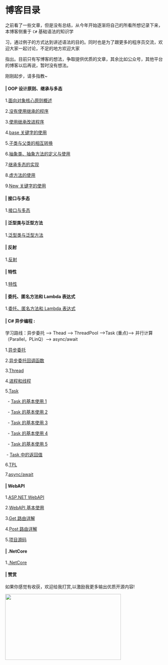 # 博客目录

之前看了一些文章，但是没有总结，从今年开始逐渐将自己的所看所想记录下来，本博客侧重于 `C#` 基础语法的知识学

习，通过例子的方式达到讲述语法的目的。同时也是为了跟更多的程序员交流，欢迎大家一起讨论，不足的地方欢迎大家

指出。目前只有写博客的想法，争取提供优质的文章，其余比如公众号，其他平台的博客以后再说，暂时没有想法。

刚刚起步，请多指教~

#### | OOP 设计原则、继承与多态

1.[面向对象核心原则概述](https://github.com/Damon-Salvatore/CSharp-Learning/blob/master/OOP_Principles/Principle.md)

2.[没有使用继承的程序](https://github.com/Damon-Salvatore/CSharp-Learning/blob/master/OOP_Principles/NoInherit.md)

3.[使用继承改进程序](https://github.com/Damon-Salvatore/CSharp-Learning/blob/master/OOP_Principles/Inherit.md)

4.[base 关键字的使用](https://github.com/Damon-Salvatore/CSharp-Learning/blob/master/OOP_Principles/BaseKeyword.md)

5.[子类与父类的相互转换](https://github.com/Damon-Salvatore/CSharp-Learning/blob/master/OOP_Principles/ChildClassAndSuperClass.md)

6.[抽象类、抽象方法的定义与使用](https://github.com/Damon-Salvatore/CSharp-Learning/blob/master/OOP_Principles/AbstractClassAndMethod.md)

7.[继承多态的实现](https://github.com/Damon-Salvatore/CSharp-Learning/blob/master/OOP_Principles/InheritancePolymorphism.md)

8.[虚方法的使用](https://github.com/Damon-Salvatore/CSharp-Learning/blob/master/OOP_Principles/VirtualMethod.md)

9.[New 关键字的使用](https://github.com/Damon-Salvatore/CSharp-Learning/blob/master/OOP_Principles/UseNewKeyword.md)

#### | 接口与多态

1.[接口与多态](https://github.com/Damon-Salvatore/CSharp-Learning/blob/master/InterfaceAndPolymorphism/demo.md)

#### | 泛型类与泛型方法

1.[泛型类与泛型方法](https://github.com/Damon-Salvatore/CSharp-Learning/tree/master/GenericClassAndMethod/demo.md)

#### | 反射

1.[反射](https://github.com/Damon-Salvatore/CSharp-Learning/blob/master/Reflect/demo.md)

#### | 特性

1.[特性](https://github.com/Damon-Salvatore/CSharp-Learning/blob/master/Attribute/demo.md)

#### | 委托、匿名方法和 Lambda 表达式

1.[委托、匿名方法和 Lambda 表达式](https://github.com/Damon-Salvatore/CSharp-Learning/blob/master/Delegate/demo.md)

#### | C# 异步编程 :

学习路线：异步委托 --> Thead --> ThreadPool -->Task (重点)--> 并行计算（Parallel，PLinQ）--> async/await

1.[异步委托](https://github.com/Damon-Salvatore/CSharp-Learning/blob/master/AsynProgramming/AsyncDelegate.md)

2.[异步委托回调函数](https://github.com/Damon-Salvatore/CSharp-Learning/blob/master/AsynProgramming/AsyncCallback.md)

3.[Thread](https://github.com/Damon-Salvatore/CSharp-Learning/blob/master/AsynProgramming/Thread.md)

4.[进程和线程](https://github.com/Damon-Salvatore/CSharp-Learning/blob/master/AsynProgramming/ThreadTest.md)

5.[Task](https://github.com/Damon-Salvatore/CSharp-Learning/tree/master/AsynProgramming/Task/demo.md)

&nbsp; - [Task 的基本使用 1](https://github.com/Damon-Salvatore/CSharp-Learning/blob/master/AsynProgramming/Task/Task.md)

&nbsp; - [Task 的基本使用 2](https://github.com/Damon-Salvatore/CSharp-Learning/blob/master/AsynProgramming/Task/Task2.md)

&nbsp; - [Task 的基本使用 3](https://github.com/Damon-Salvatore/CSharp-Learning/blob/master/AsynProgramming/Task/Task3.md)

&nbsp; - [Task 的基本使用 4](https://github.com/Damon-Salvatore/CSharp-Learning/blob/master/AsynProgramming/Task/Task4.md)

&nbsp; - [Task 的基本使用 5](https://github.com/Damon-Salvatore/CSharp-Learning/blob/master/AsynProgramming/Task/Task5.md)

&nbsp;- [Task 中的返回值](https://github.com/Damon-Salvatore/CSharp-Learning/blob/master/AsynProgramming/Task/Task6.md)

6.[TPL](https://github.com/Damon-Salvatore/CSharp-Learning/blob/master/AsynProgramming/Parallel.md)

7.[async/await](https://github.com/Damon-Salvatore/CSharp-Learning/blob/master/AsynProgramming/AsyncAndAwait.md)

#### | WebAPI

1.[ASP.NET WebAPI](https://github.com/Damon-Salvatore/CSharp-Learning/blob/master/WebApi/Demo/basic.md)

2.[WebAPI 基本使用](https://github.com/Damon-Salvatore/CSharp-Learning/blob/master/WebApi/Demo/demo1.md)

3.[Get 路由详解](https://github.com/Damon-Salvatore/CSharp-Learning/blob/master/WebApi/Demo/get.md)

4.[Post 路由详解](https://github.com/Damon-Salvatore/CSharp-Learning/blob/master/WebApi/Demo/post.md)

5.[项目源码](https://github.com/Damon-Salvatore/CSharp-Learning/blob/master/WebApi/Demo/source.md)

#### | .NetCore

1.[.NetCore](https://github.com/Damon-Salvatore/CSharp-Learning/tree/master/NetCore)

#### | 赞赏

如果你感觉有收获，欢迎给我打赏,以激励我更多输出优质开源内容!

 <image src="https://user-images.githubusercontent.com/28801735/58425100-8104e500-8088-11e9-9be5-928f067b0597.jpg" align="left"  width="370" height="210" />
